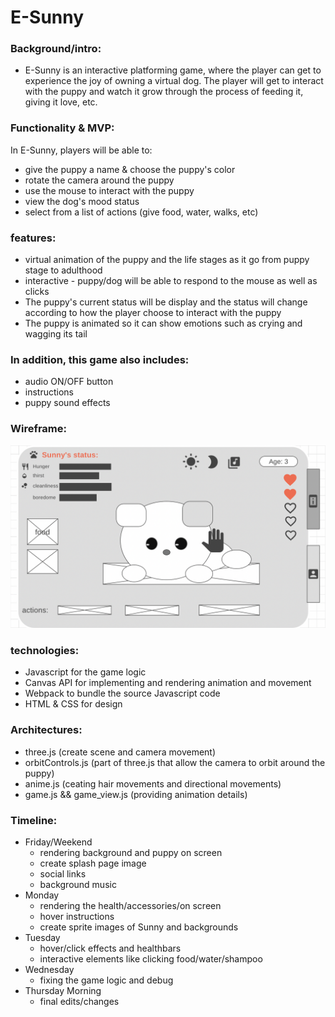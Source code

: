 # E-Sunny 

### Background/intro:

- E-Sunny is an interactive platforming game, where the player can get to experience the joy of owning a virtual dog. The player will get to interact with the puppy and watch it grow through the process of feeding it, giving it love, etc. 

### Functionality & MVP:
In E-Sunny, players will be able to:
- give the puppy a name & choose the puppy's color
- rotate the camera around the puppy 
- use the mouse to interact with the puppy 
- view the dog's mood status
- select from a list of actions (give food, water, walks, etc)

### features: 
- virtual animation of the puppy and the life stages as it go from puppy stage to adulthood
- interactive - puppy/dog will be able to respond to the mouse as well as clicks 
- The puppy's current status will be display and the status will change according to how the player choose to interact with the puppy
- The puppy is animated so it can show emotions such as crying and wagging its tail

### In addition, this game also includes:
- audio ON/OFF button
- instructions  
- puppy sound effects

### Wireframe: 
![Alt text](./wireframe.png?raw=true "Sunny's wireframe")

### technologies:
- Javascript for the game logic 
- Canvas API for implementing and rendering animation and movement
- Webpack to bundle the source Javascript code 
- HTML & CSS for design 

### Architectures:
- three.js (create scene and camera movement)
- orbitControls.js (part of three.js that allow the camera to orbit around the puppy)
- anime.js (ceating hair movements and directional movements)
- game.js && game_view.js (providing animation details)

### Timeline: 
- Friday/Weekend
    - rendering background and puppy on screen
    - create splash page image 
    - social links
    - background music
- Monday
    - rendering the health/accessories/on screen
    - hover instructions
    - create sprite images of Sunny and backgrounds
- Tuesday
    - hover/click effects and healthbars
    - interactive elements like clicking food/water/shampoo
- Wednesday
    - fixing the game logic and debug
- Thursday Morning 
    - final edits/changes
